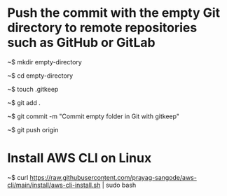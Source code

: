 # Push the commit with the empty Git directory to remote repositories such as GitHub or GitLab
~$ mkdir empty-directory

~$ cd empty-directory

~$ touch .gitkeep

~$ git add .

~$ git commit -m "Commit empty folder in Git with gitkeep"

~$ git push origin

# Install AWS CLI on Linux

~$ curl https://raw.githubusercontent.com/prayag-sangode/aws-cli/main/install/aws-cli-install.sh | sudo bash

